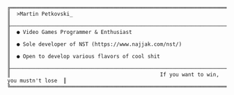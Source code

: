 ```
╔══════════════════════════════════════════════════════════════════════════════════════╗
║  >Martin Petkovski_                                                                  ║
╟──────────────────────────────────────────────────────────────────────────────────────╢
║  ● Video Games Programmer & Enthusiast                                               ║
║  ● Sole developer of NST (https://www.najjak.com/nst/)                               ║
║  ● Open to develop various flavors of cool shit                                      ║
╟──────────────────────────────────────────────────────────────────────────────────────╢
║                                                If you want to win, you mustn't lose  ║
╚══════════════════════════════════════════════════════════════════════════════════════╝
```

<!---
martinpetkovski/martinpetkovski is a ✨ special ✨ repository because its `README.md` (this file) appears on your GitHub profile.
You can click the Preview link to take a look at your changes.
--->
